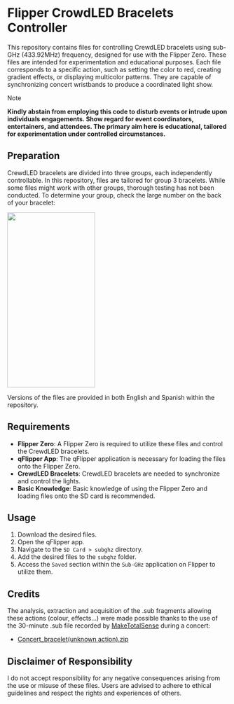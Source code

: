 # Flipper CrowdLED Bracelets Controller
This repository contains files for controlling CrewdLED bracelets using sub-GHz (433.92MHz) frequency, designed for use with the Flipper Zero. These files are intended for experimentation and educational purposes. Each file corresponds to a specific action, such as setting the color to red, creating gradient effects, or displaying multicolor patterns. They are capable of synchronizing concert wristbands to produce a coordinated light show.

> [!NOTE]
> **Kindly abstain from employing this code to disturb events or intrude upon individuals engagements. Show regard for event coordinators, entertainers, and attendees. The primary aim here is educational, tailored for experimentation under controlled circumstances.**

## Preparation
CrewdLED bracelets are divided into three groups, each independently controllable. In this repository, files are tailored for group 3 bracelets. While some files might work with other groups, thorough testing has not been conducted. To determine your group, check the large number on the back of your bracelet:

<img src="https://github.com/niltefa/Flipper-CrowdLED-Bracelets/assets/91869645/0dc8a027-d999-4b75-9820-3c1dfcd60987" width="200" height="400" />

Versions of the files are provided in both English and Spanish within the repository.

## Requirements
- **Flipper Zero**: A Flipper Zero is required to utilize these files and control the CrewdLED bracelets.
- **qFlipper App**: The qFlipper application is necessary for loading the files onto the Flipper Zero.
- **CrewdLED Bracelets**: CrewdLED bracelets are needed to synchronize and control the lights.
- **Basic Knowledge**: Basic knowledge of using the Flipper Zero and loading files onto the SD card is recommended.

## Usage
1. Download the desired files.
2. Open the qFlipper app.
3. Navigate to the `SD Card > subghz` directory.
4. Add the desired files to the `subghz` folder.
5. Access the `Saved` section within the `Sub-GHz` application on Flipper to utilize them.



## Credits
The analysis, extraction and acquisition of the .sub fragments allowing these actions (colour, effects...) were made possible thanks to the use of the 30-minute .sub file recorded by [MakeTotalSense](https://github.com/MakeTotalSense) during a concert:

- [Concert_bracelet(unknown action).zip](https://github.com/MakeTotalSense/Flipper-Concert-bracelets)


## Disclaimer of Responsibility
I do not accept responsibility for any negative consequences arising from the use or misuse of these files. Users are advised to adhere to ethical guidelines and respect the rights and experiences of others.
